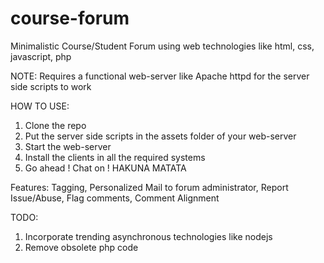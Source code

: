 # course-forum
Minimalistic Course/Student Forum using web technologies like html, css, javascript, php

NOTE: Requires a functional web-server like Apache httpd for the server side scripts to work

HOW TO USE:

1. Clone the repo
2. Put the server side scripts in the assets folder of your web-server
3. Start the web-server
4. Install the clients in all the required systems
5. Go ahead ! Chat on ! HAKUNA MATATA

Features:
Tagging, Personalized Mail to forum administrator, Report Issue/Abuse, Flag comments, Comment Alignment

TODO:
1. Incorporate trending asynchronous technologies like nodejs
2. Remove obsolete php code

